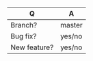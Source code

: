 | Q             | A
| ------------- | ---
| Branch?       | master 
| Bug fix?      | yes/no
| New feature?  | yes/no <!-- don't forget to update src/**/CHANGELOG.md files -->

<!--
Write a short README entry for your feature/bugfix here (replace this comment block.)
This will help people understand your PR and can be used as a start of the Doc PR.
Additionally:
 - Bug fixes must be submitted against the lowest branch where they apply
   (lowest branches are regularly merged to upper ones so they get the fixes too).
 - Features and deprecations must be submitted against the master branch.
-->
